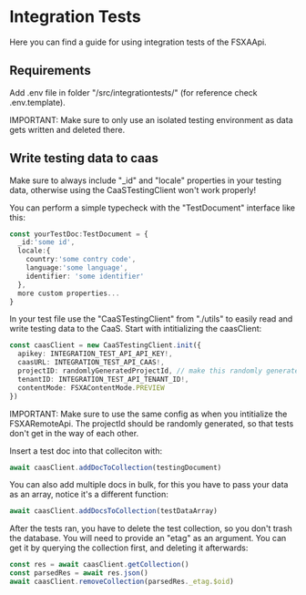 # Integration Tests
Here you can find a guide for using integration tests of the FSXAApi.

## Requirements
Add .env file in folder "/src/integrationtests/" (for reference check .env.template).

IMPORTANT: Make sure to only use an isolated testing environment as data gets written and deleted there.

## Write testing data to caas
Make sure to always include "_id" and "locale" properties in your testing data, otherwise using the CaaSTestingClient won't work properly!

You can perform a simple typecheck with the "TestDocument" interface like this:

```typescript
const yourTestDoc:TestDocument = {
  _id:'some id',
  locale:{
    country:'some contry code',
    language:'some language',
    identifier: 'some identifier'
  },
  more custom properties... 
}
```

In your test file use the "CaaSTestingClient" from "./utils" to easily read and write testing data to the CaaS. Start with intitializing the caasClient:

```typescript
const caasClient = new CaaSTestingClient.init({
  apikey: INTEGRATION_TEST_API_API_KEY!,
  caasURL: INTEGRATION_TEST_API_CAAS!,
  projectID: randomlyGeneratedProjectId, // make this randomly generated
  tenantID: INTEGRATION_TEST_API_TENANT_ID!,
  contentMode: FSXAContentMode.PREVIEW
})
```

IMPORTANT: Make sure to use the same config as when you intitialize the FSXARemoteApi. The projectId should be randomly generated, so that tests don't get in the way of each other.

Insert a test doc into that colleciton with:

```typescript
await caasClient.addDocToCollection(testingDocument)
```

You can also add multiple docs in bulk, for this you have to pass your data as an array, notice it's a different function:

```typescript
await caasClient.addDocsToCollection(testDataArray)
```

After the tests ran, you have to delete the test collection, so you don't trash the database. You will need to provide an "etag" as an argument. You can get it by querying the collection first, and deleting it afterwards:

```typescript
const res = await caasClient.getCollection()
const parsedRes = await res.json()
await caasClient.removeCollection(parsedRes._etag.$oid)
```


